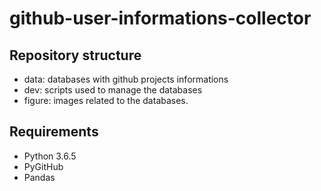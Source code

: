 # github-user-informations-collector

## Repository structure
- data: databases with github projects informations
- dev: scripts used to manage the databases
- figure: images related to the databases.

## Requirements
- Python 3.6.5
- PyGitHub
- Pandas
